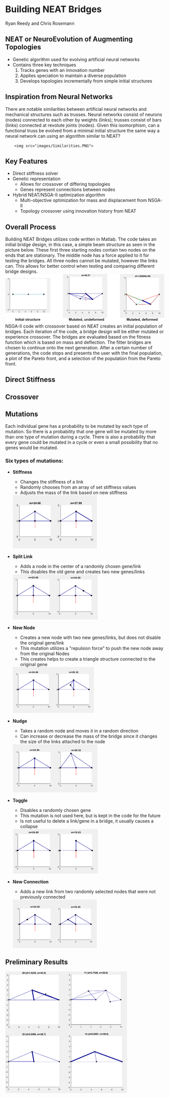
# Building NEAT Bridges
Ryan Reedy and Chris Rosemann
## NEAT or NeuroEvolution of Augmenting Topologies
- Genetic algorithm used for evolving artificial neural networks
- Contains three key techniques
  1. Tracks genes with an innovation number
  2. Applies speciation to maintain a diverse population
  3. Develops topologies incrementally from simple initial structures

## Inspiration from Neural Networks
  There are notable similarities between artificial neural networks and mechanical structures such as trusses. Neural networks consist of neurons (nodes) connected to each other by weights (links); trusses consist of bars (links) connected at revolute joints (nodes). Given this isomorphism, can a functional truss be evolved from a minimal initial structure the same way a neural network can using an algorithm similar to NEAT?

        <img src="images/Similarities.PNG">

## Key Features
- Direct stiffness solver
- Genetic representation
  - Allows for crossover of differing topologies
  - Genes represent connections between nodes
- Hybrid NEAT/NSGA-II optimization algorithm
  - Multi-objective optimization for mass and displacement from NSGA-II
  - Topology crossover using innovation history from NEAT

## Overall Process
Building NEAT Bridges utilizes code written in Matlab. The code takes an initial bridge design, in this case, a simple beam structure as seen in the picture below. These first three starting nodes contain two nodes on the ends that are stationary. The middle node has a force applied to it for testing the bridges. All three nodes cannot be mutated, however the links can. This allows for better control when testing and comparing different bridge designs.
<img src="images/Process.PNG">
NSGA-II code with crossover based on NEAT creates an initial population of bridges. Each iteration of the code, a bridge design will be either mutated or experience crossover. The bridges are evaluated based on the fitness function which is based on mass and deflection. The fitter bridges are chosen to continue onto the next generation. After a certain number of generations, the code stops and presents the user with the final population, a plot of the Pareto front, and a selection of the population from the Pareto front.


## Direct Stiffness

## Crossover

## Mutations
Each individual gene has a probability to be mutated by each type of mutation. So there is a probability that one gene will be mutated by more than one type of mutation during a cycle. There is also a probability that every gene could be mutated in a cycle or even a small possibility that no genes would be mutated.

### Six types of mutations:
- **Stiffness**
  - Changes the stiffness of a link
  - Randomly chooses from an array of set stiffness values
  - Adjusts the mass of the link based on new stiffness

  <img src="images/Stiffness.PNG" width="269" height="168">

- **Split Link**
  - Adds a node in the center of a randomly chosen gene/link
  - This disables the old gene and creates two new genes/links

  <img src="images/Split.PNG" width="269" height="143">

- **New Node**
  - Creates a new node with two new genes/links, but does not disable the original gene/link
  - This mutation utilizes a "repulsion force" to push the new node away from the original Nodes
  - This creates helps to create a triangle structure connected to the original gene

  <img src="images/New_Node.PNG" width="257" height="145">

- **Nudge**
  - Takes a random node and moves it in a random direction
  - Can increase or decrease the mass of the bridge since it changes the size of the links
      attached to the node

  <img src="images/Nudge.PNG" width="268" height="152">

- **Toggle**
  - Disables a randomly chosen gene
  - This mutation is not used here, but is kept in the code for the future
  - Is not useful to delete a link/gene in a bridge, it usually causes a collapse

  <img src="images/Toggle.PNG" width="270" height="141">

- **New Connection**
  - Adds a new link from two randomly selected nodes that were not previously connected

  <img src="images/Connection.PNG" width="266" height="153">

##  Preliminary Results

<img src="images/Initial_Results.png" width="386" height="385">
